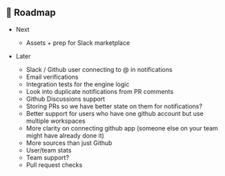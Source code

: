 ## 🎯 Roadmap

- Next
   - Assets + prep for Slack marketplace

- Later
   - Slack / Github user connecting to @ in notifications
   - Email verifications
   - Integration tests for the engine logic 
   - Look into duplicate notifications from PR comments
   - Github Discussions support
   - Storing PRs so we have better state on them for notifications?
   - Better support for users who have one github account but use multiple workspaces
   - More clarity on connecting github app (someone else on your team might have already done it)
   - More sources than just Github
   - User/team stats
   - Team support?
   - Pull request checks